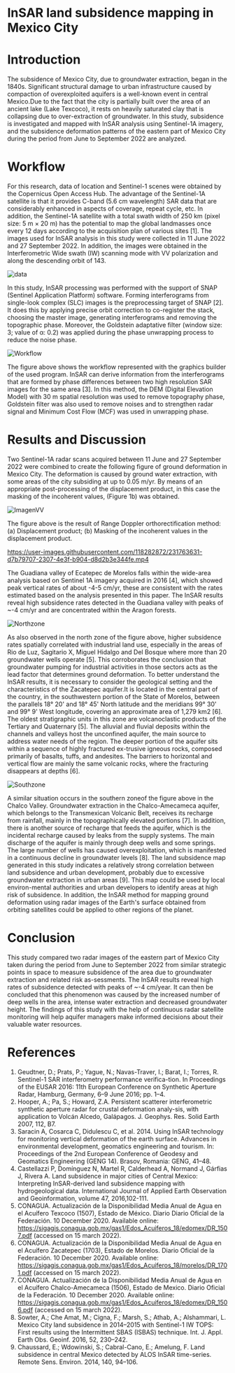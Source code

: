 # InSAR land subsidence mapping in Mexico City

# Introduction
The subsidence of Mexico City, due to groundwater extraction, began in the 1840s. Significant structural damage to urban infrastructure caused by compaction of overexploited aquifers is a well-known event in central Mexico.Due to the fact that the city is partially built over the area of an ancient lake (Lake Texcoco), it rests on heavily saturated clay that is collapsing due to over-extraction of groundwater.  In this study, subsidence is investigated and mapped with InSAR analysis using Sentinel-1A imagery, and the subsidence deformation patterns of the eastern part of Mexico City during the period from June to September 2022 are analyzed.

# Workflow
For this research, data of location and Sentinel-1 scenes were obtained by the Copernicus Open Access Hub. The advantage of the Sentinel-1A satellite is that it provides C-band (5.6 cm wavelength) SAR data that are considerably enhanced in aspects of coverage, repeat cycle, etc. In addition, the Sentinel-1A satellite with a total swath width of 250 km (pixel size: 5 m × 20 m) has the potential to map the global landmasses once every 12 days according to the acquisition plan of various sites [1]. The images used for InSAR analysis in this study were collected in 11 June 2022 and 27 September 2022. In addition, the images were obtained in the Interferometric Wide swath (IW) scanning mode with VV polarization and along the descending orbit of 143.

![data](https://user-images.githubusercontent.com/118282872/231750806-f9b651f6-1701-4f8b-a264-f3a38e5ba83d.png)

In this study, InSAR processing was performed with the support of SNAP (Sentinel Application Platform) software. Forming interferograms from single-look complex (SLC) images is the preprocessing target of SNAP [2]. It does this by applying precise orbit correction to co-register the stack, choosing the master image, generating interferograms and removing the topographic phase. Moreover, the Goldstein adaptative filter (window size: 3; value of α: 0.2) was applied during the phase unwrapping process to reduce the noise phase.

![Workflow](https://user-images.githubusercontent.com/118282872/231753042-4a5adbee-c45d-454a-b720-6af29c7ced78.png)

The figure above shows the workflow represented with the graphics builder of the used program. InSAR can derive information from the interferograms that are formed by phase differences between two high resolution SAR images for the same area [3]. In this method, the DEM (Digital Elevation Model) with 30 m spatial resolution was used to remove topography phase, Goldstein filter was also used to remove noises and to strengthen radar signal and Minimum Cost Flow (MCF) was used in unwrapping phase.

# Results and Discussion
Two Sentinel-1A radar scans acquired between 11 June and 27 September 2022 were combined to create the following figure of ground deformation in Mexico City. The deformation is caused by ground water extraction, with some areas of the city subsiding at up to 0.05 m/yr. By means of an appropriate post-processing of the displacement product, in this case the masking of the incoherent values, (Figure 1b) was obtained.

![ImagenVV](https://user-images.githubusercontent.com/118282872/231756659-7287292d-4aa7-499b-869c-f404da913755.png)

The figure above is the result of Range Doppler orthorectification method: (a) Displacement product; (b) Masking of the incoherent values in the displacement product.

https://user-images.githubusercontent.com/118282872/231763631-d7b79707-2307-4e3f-b904-d8d2b3e344fe.mp4





The Guadiana valley of Ecatepec de Morelos falls within the wide-area analysis based on Sentinel 1A imagery acquired in 2016 [4], which showed peak vertical rates of about -4-5 cm/yr, these are consistent with the rates estimated based on the analysis presented in this paper. The InSAR results reveal high subsidence rates detected in the Guadiana valley with peaks of ~-4 cm/yr and are concentrated within the Aragon forests.

![Northzone](https://user-images.githubusercontent.com/118282872/231768206-02fc7ae3-f094-4303-9ff4-60595ba44a35.png)

As also observed in the north zone of the figure above, higher subsidence rates spatially correlated with industrial land use, especially in the areas of Rio de Luz, Sagitario X, Miguel Hidalgo and Del Bosque where more than 20 groundwater wells operate [5]. This corroborates the conclusion that groundwater pumping for industrial activities in those sectors acts as the lead factor that determines ground deformation.
To better understand the InSAR results, it is necessary to consider the geological setting and the characteristics of the Zacatepec aquifer.It is located in the central part of the country, in the southwestern portion of the State of Morelos, between the parallels 18° 20' and 18° 45' North latitude and the meridians 99° 30' and 99° 9' West longitude, covering an approximate area of 1,279 km2 [6].
The oldest stratigraphic units in this zone are volcanoclastic products of the Tertiary and Quaternary [5]. The alluvial and fluvial deposits within the channels and valleys host the unconfined aquifer, the main source to address water needs of the region. The deeper portion of the aquifer sits within a sequence of highly fractured ex-trusive igneous rocks, composed primarily of basalts, tuffs, and andesites. The barriers to horizontal and vertical flow are mainly the same volcanic rocks, where the fracturing disappears at depths [6].

![Southzone](https://user-images.githubusercontent.com/118282872/231768300-53228323-4e5e-4e89-9e8e-724fa2c71fa3.png)

A similar situation occurs in the southern zoneof the figure above in the Chalco Valley. Groundwater extraction in the Chalco-Amecameca aquifer, which belongs to the Transmexican Volcanic Belt, receives its recharge from rainfall, mainly in the topographically elevated portions [7]. In addition, there is another source of recharge that feeds the aquifer, which is the incidental recharge caused by leaks from the supply systems. The main discharge of the aquifer is mainly through deep wells and some springs. The large number of wells has caused overexploitation, which is manifested in a continuous decline in groundwater levels [8].
The land subsidence map generated in this study indicates a relatively strong correlation between land subsidence and urban development, probably due to excessive groundwater extraction in urban areas [9]. This map could be used by local environ-mental authorities and urban developers to identify areas at high risk of subsidence. In addition, the InSAR method for mapping ground deformation using radar images of the Earth's surface obtained from orbiting satellites could be applied to other regions of the planet.

# Conclusion
This study compared two radar images of the eastern part of Mexico City taken during the period from June to September 2022 from similar strategic points in space to measure subsidence of the area due to groundwater extraction and related risk as-sessments. The InSAR results reveal high rates of subsidence detected with peaks of ~-4 cm/year. It can then be concluded that this phenomenon was caused by the increased number of deep wells in the area, intense water extraction and decreased groundwater height. 
The findings of this study with the help of continuous radar satellite monitoring will help aquifer managers make informed decisions about their valuable water resources.

# References
1. Geudtner, D.; Prats, P.; Yague, N.; Navas-Traver, I.; Barat, I.; Torres, R. Sentinel-1 SAR interferometry performance verifica-tion. In Proceedings of the EUSAR 2016: 11th European Conference on Synthetic Aperture Radar, Hamburg, Germany, 6–9 June 2016; pp. 1–4.
2. Hooper, A.; Pa, S.; Howard, Z.A. Persistent scatterer interferometric synthetic aperture radar for crustal deformation analy-sis, with application to Volcán Alcedo, Galápagos. J. Geophys. Res. Solid Earth 2007, 112, B7.
3. Saracin A, Cosarca C, Didulescu C, et al. 2014. Using InSAR technology for monitoring vertical deformation of the earth surface. Advances in environmental development, geomatics engineering and tourism. In: Proceedings of the 2nd European Conference of Geodesy and Geomatics Engineering (GENG 14). Brasov, Romania: GENG, 41–48.
4. Castellazzi P, Domínguez N, Martel R, Calderhead A, Normand J, Gárfias J, Rivera A. Land subsidence in major cities of Central Mexico: Interpreting InSAR-derived land subsidence mapping with hydrogeological data. International Journal of Applied Earth Observation and Geoinformation, volume 47, 2016,102-111.
5. CONAGUA. Actualización de la Disponibilidad Media Anual de Agua en el Acuífero Texcoco (1507), Estado de México. Diario Diario Oficial de la Federación. 10 December 2020. Available online: https://sigagis.conagua.gob.mx/gas1/Edos_Acuiferos_18/edomex/DR_1507.pdf (accessed on 15 march 2022).
6. CONAGUA. Actualización de la Disponibilidad Media Anual de Agua en el Acuífero Zacatepec (1703), Estado de Morelos. Diario Oficial de la Federación. 10 December 2020. Available online: https://sigagis.conagua.gob.mx/gas1/Edos_Acuiferos_18/morelos/DR_1701.pdf (accessed on 15 march 2022).
7. CONAGUA. Actualización de la Disponibilidad Media Anual de Agua en el Acuífero Chalco-Amecameca (1506), Estado de Mexico. Diario Oficial de la Federación. 10 December 2020. Available online: https://sigagis.conagua.gob.mx/gas1/Edos_Acuiferos_18/edomex/DR_1506.pdf (accessed on 15 march 2022). 
8. Sowter, A.; Che Amat, M.; Cigna, F.; Marsh, S.; Athab, A.; Alshammari, L. Mexico City land subsidence in 2014–2015 with Sentinel-1 IW TOPS: First results using the Intermittent SBAS (ISBAS) technique. Int. J. Appl. Earth Obs. Geoinf. 2016, 52, 230–242.
9. Chaussard, E.; Wdowinski, S.; Cabral-Cano, E.; Amelung, F. Land subsidence in central Mexico detected by ALOS InSAR time-series. Remote Sens. Environ. 2014, 140, 94–106.
